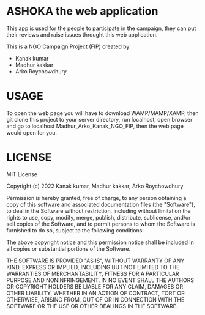 # ASHOKA the web application 

This app is used for the people to participate in the campaign, they can put their reviews and raise issues throught this web application.

This is a NGO Campaign Project (FIP) created by 
  * Kanak kumar
  * Madhur kakkar
  * Arko Roychowdhury

# USAGE
To open the web page you will have to download WAMP/MAMP/XAMP, then git clone this project to your server directory, run localhost, open browser
and go to localhost Madhur_Arko_Kanak_NGO_FIP, then the web page would open for you.

# LICENSE

MIT License

Copyright (c) 2022 
Kanak kumar, Madhur kakkar, Arko Roychowdhury

Permission is hereby granted, free of charge, to any person obtaining a copy of this software and associated documentation files (the "Software"), to deal in the Software without restriction, including without limitation the rights to use, copy, modify, merge, publish, distribute, sublicense, and/or sell copies of the Software, and to permit persons to whom the Software is furnished to do so, subject to the following conditions:

The above copyright notice and this permission notice shall be included in all copies or substantial portions of the Software.

THE SOFTWARE IS PROVIDED "AS IS", WITHOUT WARRANTY OF ANY KIND, EXPRESS OR IMPLIED, INCLUDING BUT NOT LIMITED TO THE WARRANTIES OF MERCHANTABILITY, FITNESS FOR A PARTICULAR PURPOSE AND NONINFRINGEMENT. IN NO EVENT SHALL THE AUTHORS OR COPYRIGHT HOLDERS BE LIABLE FOR ANY CLAIM, DAMAGES OR OTHER LIABILITY, WHETHER IN AN ACTION OF CONTRACT, TORT OR OTHERWISE, ARISING FROM, OUT OF OR IN CONNECTION WITH THE SOFTWARE OR THE USE OR OTHER DEALINGS IN THE SOFTWARE.
